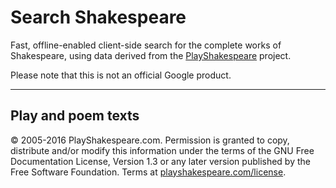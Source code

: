 # Search Shakespeare

Fast, offline-enabled client-side search for the complete works of Shakespeare, using data derived from the [PlayShakespeare](https://www.playshakespeare.com) project.

Please note that this is not an official Google product.

---

## Play and poem texts

© 2005-2016 PlayShakespeare.com. Permission is granted to copy, distribute and/or modify this information under the terms of the GNU Free Documentation License, Version 1.3 or any later version published by the Free Software Foundation. Terms at [playshakespeare.com/license](http://www.playshakespeare.com/license).

